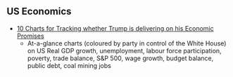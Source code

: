 ## US Economics
* [10 Charts for Tracking whether Trump is delivering on his Economic Promises](http://qz.com/843882/10-charts-for-tracking-whether-trump-is-delivering-on-his-economic-promises/)
	* At-a-glance charts (coloured by party in control of the White House)  on US Real GDP growth, unemployment, labour force participation, poverty, trade balance, S&P 500, wage growth, budget balance, public debt, coal mining jobs
